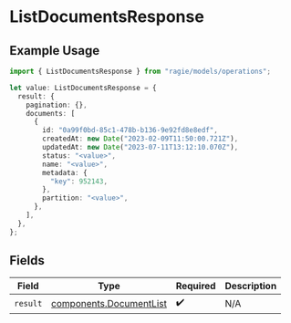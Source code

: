# ListDocumentsResponse

## Example Usage

```typescript
import { ListDocumentsResponse } from "ragie/models/operations";

let value: ListDocumentsResponse = {
  result: {
    pagination: {},
    documents: [
      {
        id: "0a99f0bd-85c1-478b-b136-9e92fd8e8edf",
        createdAt: new Date("2023-02-09T11:50:00.721Z"),
        updatedAt: new Date("2023-07-11T13:12:10.070Z"),
        status: "<value>",
        name: "<value>",
        metadata: {
          "key": 952143,
        },
        partition: "<value>",
      },
    ],
  },
};
```

## Fields

| Field                                                              | Type                                                               | Required                                                           | Description                                                        |
| ------------------------------------------------------------------ | ------------------------------------------------------------------ | ------------------------------------------------------------------ | ------------------------------------------------------------------ |
| `result`                                                           | [components.DocumentList](../../models/components/documentlist.md) | :heavy_check_mark:                                                 | N/A                                                                |